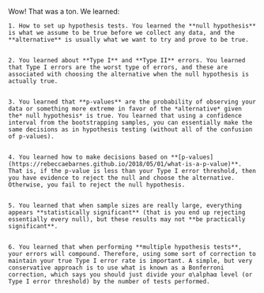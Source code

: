 Wow! That was a ton. We learned:


    1. How to set up hypothesis tests. You learned the **null hypothesis** is what we assume to be true before we collect any data, and the **alternative** is usually what we want to try and prove to be true.


    2. You learned about **Type I** and **Type II** errors. You learned that Type I errors are the worst type of errors, and these are associated with choosing the alternative when the null hypothesis is actually true.


    3. You learned that **p-values** are the probability of observing your data or something more extreme in favor of the *alternative* given the* null hypothesis* is true. You learned that using a confidence interval from the bootstrapping samples, you can essentially make the same decisions as in hypothesis testing (without all of the confusion of p-values).


    4. You learned how to make decisions based on **[p-values](https://rebeccaebarnes.github.io/2018/05/01/what-is-a-p-value)**. That is, if the p-value is less than your Type I error threshold, then you have evidence to reject the null and choose the alternative. Otherwise, you fail to reject the null hypothesis.


    5. You learned that when sample sizes are really large, everything appears **statistically significant** (that is you end up rejecting essentially every null), but these results may not **be practically significant**.


    6. You learned that when performing **multiple hypothesis tests**, your errors will compound. Therefore, using some sort of correction to maintain your true Type I error rate is important. A simple, but very conservative approach is to use what is known as a Bonferroni correction, which says you should just divide your α\alphaα level (or Type I error threshold) by the number of tests performed.
